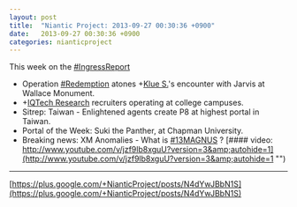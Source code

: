 ```yaml
---
layout: post
title:  "Niantic Project: 2013-09-27 00:30:36 +0900"
date:   2013-09-27 00:30:36 +0900
categories: nianticproject
---
```

This week on the  [#IngressReport](https://plus.google.com/s/%23IngressReport "")    

- Operation  [#Redemption](https://plus.google.com/s/%23Redemption "")  atones +[Klue S.](https://plus.google.com/110350977702120778591 "")'s encounter with Jarvis at Wallace Monument.
- +[IQTech Research](https://plus.google.com/108020987035258478791 "") recruiters operating at college campuses.
- Sitrep: Taiwan - Enlightened agents create P8 at highest portal in Taiwan.
- Portal of the Week: Suki the Panther, at Chapman University.
- Breaking news: XM Anomalies - What is  [#13MAGNUS](https://plus.google.com/s/%2313MAGNUS "") ?
[#### video: http://www.youtube.com/v/jzf9lb8xguU?version=3&amp;autohide=1](http://www.youtube.com/v/jzf9lb8xguU?version=3&amp;autohide=1 "")
- - -
[https://plus.google.com/+NianticProject/posts/N4dYwJBbN1S](https://plus.google.com/+NianticProject/posts/N4dYwJBbN1S)
